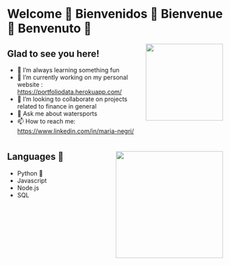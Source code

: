 # Welcome 👋 Bienvenidos 👋 Bienvenue 👋  Benvenuto 👋

<img height="180em"  align="right" src="https://github-readme-stats.vercel.app/api?username=MABYY&show_icons=true&hide_border=true&&count_private=true&include_all_commits=true" />

## Glad to see you here!

- 🔭 I’m always learning something fun
- 🌱 I’m currently working on my personal website : https://portfoliodata.herokuapp.com/
- 👯 I’m looking to collaborate on projects related to finance in general
- 💬 Ask me about watersports
- 📫 How to reach me: https://www.linkedin.com/in/maria-negri/



#
<img align="right" height="250em" src="https://www.wikihow.com/images/thumb/8/8c/Daydream-Step-5.jpg/v4-460px-Daydream-Step-5.jpg.webp" />

## Languages  	:robot:
- Python  :snake:
- Javascript
- Node.js
- SQL

<!--



-->
